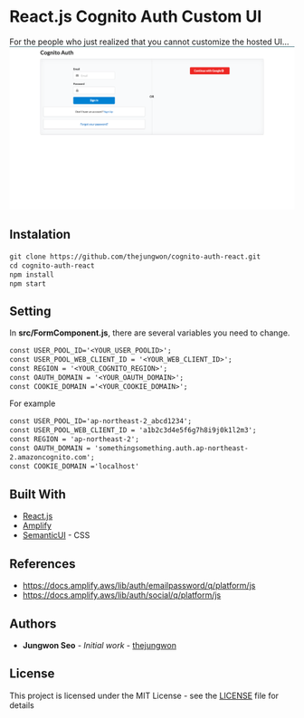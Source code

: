 # React.js Cognito Auth Custom UI
For the people who just realized that you cannot customize the hosted UI...
![Screen Shopt](image.png?raw=true "Screen Shot")
## Instalation
```
git clone https://github.com/thejungwon/cognito-auth-react.git
cd cognito-auth-react
npm install
npm start
```

## Setting
In **src/FormComponent.js**, there are several variables you need to change.

```
const USER_POOL_ID='<YOUR_USER_POOLID>';
const USER_POOL_WEB_CLIENT_ID = '<YOUR_WEB_CLIENT_ID>';
const REGION = '<YOUR_COGNITO_REGION>';
const OAUTH_DOMAIN = '<YOUR_OAUTH_DOMAIN>';
const COOKIE_DOMAIN ='<YOUR_COOKIE_DOMAIN>';
```

For example
```
const USER_POOL_ID='ap-northeast-2_abcd1234';
const USER_POOL_WEB_CLIENT_ID = 'a1b2c3d4e5f6g7h8i9j0k1l2m3';
const REGION = 'ap-northeast-2';
const OAUTH_DOMAIN = 'somethingsomething.auth.ap-northeast-2.amazoncognito.com';
const COOKIE_DOMAIN ='localhost'
```
## Built With

* [React.js](https://reactjs.org/) 
* [Amplify](https://docs.amplify.aws/lib/q/platform/js)
* [SemanticUI](https://semantic-ui.com/) - CSS

## References
- https://docs.amplify.aws/lib/auth/emailpassword/q/platform/js
- https://docs.amplify.aws/lib/auth/social/q/platform/js


## Authors
* **Jungwon Seo** - *Initial work* - [thejungwon](https://github.com/thejungwon)

## License
This project is licensed under the MIT License - see the [LICENSE](LICENSE) file for details

